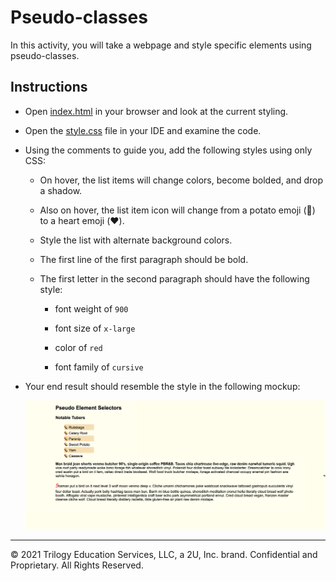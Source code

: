 # Pseudo-classes

In this activity, you will take a webpage and style specific elements using pseudo-classes.

## Instructions

* Open [index.html](Unsolved/index.html) in your browser and look at the current styling.

* Open the [style.css](Unsolved/assets/css/style.css) file in your IDE and examine the code.

* Using the comments to guide you, add the following styles using only CSS:

  * On hover, the list items will change colors, become bolded, and drop a shadow.

  * Also on hover, the list item icon will change from a potato emoji (🥔) to a heart emoji (❤️).

  * Style the list with alternate background colors.

  * The first line of the first paragraph should be bold.

  * The first letter in the second paragraph should have the following style:

    * font weight of `900`

    * font size of `x-large`

    * color of `red`

    * font family of `cursive`

* Your end result should resemble the style in the following mockup:

  ![The mockup shows that different styles are applied to specific HTML elements on the page](./Images/100-mockup.png)

---
© 2021 Trilogy Education Services, LLC, a 2U, Inc. brand. Confidential and Proprietary. All Rights Reserved.